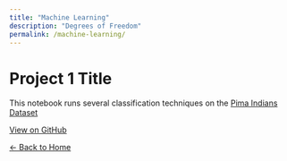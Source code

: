 ```yaml
---
title: "Machine Learning"
description: "Degrees of Freedom"
permalink: /machine-learning/
---
```


# Project 1 Title

This notebook runs several classification techniques on the [Pima Indians Dataset](https://archive.ics.uci.edu/dataset/34/diabetes)

[View on GitHub](https://github.com/MarkThackham/MarkThackham.github.io/blob/main/Portfolio/01%20Code%20Base/01%20Code%20Base.ipynb)

[← Back to Home](/)